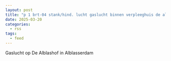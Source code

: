 ```yaml
---
layout: post
title: "p 1 brt-04 stank/hind. lucht gaslucht binnen verpleeghuis de alblashof de alblashof alblasserdam 186732"
date: 2025-03-20
categories: 
  - rss
tags: 
  - feed
---
```


Gaslucht op De Alblashof in Alblasserdam
